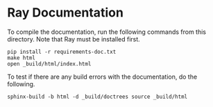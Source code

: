 # Ray Documentation

To compile the documentation, run the following commands from this directory.
Note that Ray must be installed first.

```
pip install -r requirements-doc.txt
make html
open _build/html/index.html
```

To test if there are any build errors with the documentation, do the following.

```
sphinx-build -b html -d _build/doctrees source _build/html
```
